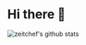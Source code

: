 # Hi there 👋

![zeitchef's github stats](https://github-readme-stats.vercel.app/api?username=zeitchef&show_icons=true&count_private=true&theme=dracula)
